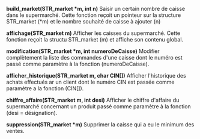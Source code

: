 <!-- Le role de chaque fonction : -->

**build_market(STR_market \*m, int n)**
Saisir un certain nombre de caisse dans le supermarché. Cette fonction reçoit un pointeur sur la structure STR_market (\*m) et le nombre souhaité de caisse à ajouter (n)

**affichage(STR_market m)**
Afficher les caisses du supermarché. Cette fonction reçoit la structu STR_market (m) et affiche son contenu global.

**modification(STR_market \*m, int numeroDeCaisse)**
Modifier complètement la liste des commandes d'une caisse dont le numéro est passé comme paramètre à la fonction (numeroDeCaisse).

**afficher_historique(STR_market m, char CIN[])**
Afficher l'historique des achats effectués ar un client dont le numéro CIN est passée comme paramètre a la fonction (CIN[]).

**chiffre_affaire(STR_market m, int desi)**
Afficher le chiffre d'affaire du supermarché concernant un produit passé comme paramètre à la fonction (desi = désignation).

**suppression(STR_market \*m)**
Supprimer la caisse qui a eu le minimum des ventes.
